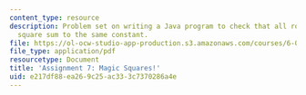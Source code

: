 ```yaml
---
content_type: resource
description: Problem set on writing a Java program to check that all rows in a magic
  square sum to the same constant.
file: https://ol-ocw-studio-app-production.s3.amazonaws.com/courses/6-092-introduction-to-programming-in-java-january-iap-2010/e217df88ea269c25ac333c7370286a4e_MIT6_092IAP10_assn07.pdf
file_type: application/pdf
resourcetype: Document
title: 'Assignment 7: Magic Squares!'
uid: e217df88-ea26-9c25-ac33-3c7370286a4e
---
```

